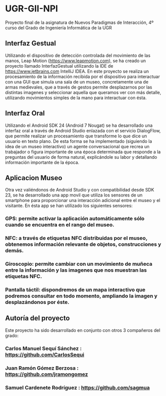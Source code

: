 # UGR-GII-NPI
Proyecto final de la asignatura de Nuevos Paradigmas de Interacción, 4º curso del Grado de Ingeniería Informática de la UGR

## Interfaz Gestual
Utilizando el dispositivo de detección controlada del movimiento de las manos, Leap Motion (https://www.leapmotion.com), se ha creado un proyecto llamado InterfazGestual utilizando la IDE de https://www.jetbrains.com IntelliJ IDEA. En este proyecto se realiza un procesamiento de la información recibida por el dispositivo para interactuar con una GUI que simula una sala de un museo, concretamente una de armas medievales, que a través de gestos permite desplazarnos por las distintas imagenes y seleccionar aquella que queramos ver con más detalle, utilizando movimientos simples de la mano para interactuar con ésta.

## Interfaz Oral
Utilizando el Android SDK 24 (Android 7 Nougat) se ha desarrollado una interfaz oral a través de Android Studio enlazada con el servicio DialogFlow, que permite realizar un procesamiento que transforme lo que dice un usuario en texto plano. De esta forma se ha implementado (siguiendo la idea de un museo interactivo) un agente conversacional que recrea un trabajador o figura importante de una época determinada que responde a la preguntas del usuario de forma natural, explicándole su labor y detallando información importante de la época.

## Aplicacion Museo
Otra vez valiéndonos de Android Studio y con compatibilidad desde SDK 23, se ha desarrollado una app movil que utiliza los sensores de un smartphone para proporcionar una interacción adicional entre el museo y el visitante. En ésta app se han utilizado los siguientes sensores:

### GPS: permite activar la aplicación automáticamente sólo cuando se encuentra en el rango del museo.
### NFC: a través de etiquetas NFC distribuidas por el museo, obtenemos información relevante de objetos, construcciones y demás.
### Giroscopio: permite cambiar con un movimiento de muñeca entre la información y las imagenes que nos muestran las etiquetas NFC.
### Pantalla táctil: dispondremos de un mapa interactivo que podremos consultar en todo momento, ampliando la imagen y desplazándonos por éste.

## Autoría del proyecto

Este proyecto ha sido desarrollado en conjunto con otros 3 compañeros del grado:

### Carlos Manuel Sequí Sánchez : https://github.com/CarlosSequi
### Juan Ramón Gómez Berzosa : https://github.com/jramongomez
### Samuel Cardenete Rodríguez : https://github.com/sagmua
